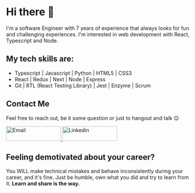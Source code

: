 # Hi there 👋
I'm a software Engineer with 7 years of experience that always looks for fun and challenging experiences. I'm interested in web development with React, Typescript and Node.

## My tech skills are:
<ul>
  <li>Typescript | Javascript | Python | HTML5 | CSS3</li>
  <li>React | Redux | Next | Node | Express</li>
  <li>Git | RTL (React Testing Library) | Jest | Enzyme | Scrum</li>
</ul>

## Contact Me
<p>Feel free to reach out, be it some question or just to hangout and talk 😉</p>
<a target="_blank" href="mailto:ericmadureira.uesc@gmail.com">
  <img alt="Email" width="150" height="40" src="https://img.shields.io/badge/Gmail-D14836?style=for-the-badge&logo=gmail&logoColor=white" />
</a>
<a target="_blank" href="https://www.linkedin.com/in/eric-madureira/">
  <img alt="Linkedin" width="150" height="40" src="https://img.shields.io/badge/-LinkedIn-%230077B5?style=for-the-badge&logo=linkedin&logoColor=white" />
</a>

## Feeling demotivated about your career?
You WILL make technical mistakes and behave inconsistently during your career, and it's fine. Just be humble, own what you did and try to learn from it. <b>Learn and share is the way.</b>
